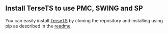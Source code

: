 ## Install TerseTS to use PMC, SWING and SP
You can easily install [TerseTS](https://github.com/cmcuza/TerseTS/) by cloning the repository and installing using pip as described in the [readme](https://github.com/cmcuza/TerseTS/blob/main/bindings/python/README.md). 